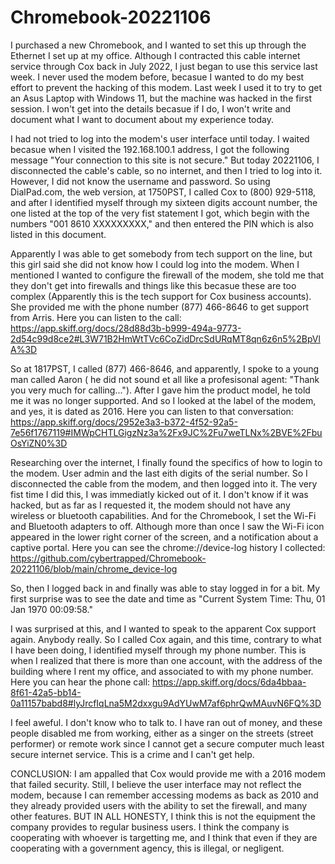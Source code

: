 # Chromebook-20221106

I purchased a new Chromebook, and I wanted to set this up through the Ethernet I set up at my office. Although I contracted this cable internet service through Cox back in July 2022, I just began to use this service last week. I never used the modem before, becasue I wanted to do my best effort to prevent the hacking of this modem. Last week I used it to try to get an Asus Laptop with Windows 11, but the machine was hacked in the first session. I won't get into the details becasue if I do, I won't write and document what I want to document about my experience today. 

I had not tried to log into the modem's user interface until today. I waited becasue when I visited the 192.168.100.1 address, I got the following message "Your connection to this site is not secure." But today 20221106, I disconnected the cable's cable, so no internet, and then I tried to log into it. However, I did not know the username and password. So using DialPad.com, the web version, at 1750PST, I called Cox to (800) 929-5118, and after I identified myself through my sixteen digits account number, the one listed at the top of the very fist statement I got, which begin with the numbers "001 8610 XXXXXXXXX," and then entered the PIN which is also listed in this document. 

Apparently I was able to get somebody from tech support on the line, but this girl said she did not know how I could log into the modem. When I mentioned I wanted to configure the firewall of the modem, she told me that they don't get into firewalls and things like this becasue these are too complex (Apparently this is the tech support for Cox business accounts). She provided me with the phone number (877) 466-8646 to get support from Arris. Here you can listen to the call: https://app.skiff.org/docs/28d88d3b-b999-494a-9773-2d54c99d8ce2#L3W71B2HmWtTVc6CoZidDrcSdURqMT8qn6z6n5%2BpVlA%3D

So at 1817PST, I called (877) 466-8646, and apparently, I spoke to a young man called Aaron ( he did not sound et all like a profesisonal agent: "Thank you very much for calling..."). After I gave him the product model, he told me it was no longer supported. And so I looked at the label of the modem, and yes, it is dated as 2016. Here you can listen to that conversation: https://app.skiff.org/docs/2952e3a3-b372-4f52-92a5-7e56f1767119#IMWpCHTLGigzNz3a%2Fx9JC%2Fu7weTLNx%2BVE%2FbuOsYiZN0%3D

Researching over the internet, I finally found the specifics of how to login to the modem. User admin and the last eith digits of the serial number. So I disconnected the cable from the modem, and then logged into it. The very fist time I did this, I was immediatly kicked out of it. I don't know if it was hacked, but as far as I requested it, the modem should not have any wireless or bluetooth capabilities. And for the Chromebook, I set the Wi-Fi and Bluetooth adapters to off. Although more than once I saw the Wi-Fi icon appeared in the lower right corner of the screen, and a notification about a captive portal. Here you can see the chrome://device-log history I collected: https://github.com/cybertrapped/Chromebook-20221106/blob/main/chrome_device-log 

So, then I logged back in and finally was able to stay logged in for a bit. My first surprise was to see the date and time as "Current System Time: Thu, 01 Jan 1970 00:09:58." 

I was surprised at this, and I wanted to speak to the apparent Cox support again. Anybody really. So I called Cox again, and this time, contrary to what I have been doing, I identified myself through my phone number. This is when I realized that there is more than one account, with the address of the building where I rent my office, and associated to with my phone number. Here you can hear the phone call: https://app.skiff.org/docs/6da4bbaa-8f61-42a5-bb14-0a11157babd8#lyJrcfIqLna5M2dxxgu9AdYUwM7af6phrQwMAuvN6FQ%3D

I feel aweful. I don't know who to talk to. I have ran out of money, and these people disabled me from working, either as a singer on the streets (street performer) or remote work since I cannot get a secure computer much least secure internet service. This is a crime and I can't get help. 

CONCLUSION: I am appalled that Cox would provide me with a 2016 modem that failed security. Still, I believe the user interface may not reflect the modem, because I can remember accessing modems as back as 2010 and they already provided users with the ability to set the firewall, and many other features. BUT IN ALL HONESTY, I think this is not the equipment the company provides to regular business users. I think the company is cooperating with whoever is targetting me, and I think that even if they are cooperating with a government agency, this is illegal, or negligent. 



